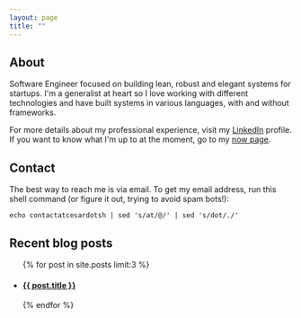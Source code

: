 ```yaml
---
layout: page
title: ""
---
```


## About

Software Engineer focused on building lean, robust and elegant systems
for startups. I'm a generalist at heart so I love working with different
technologies and have built systems in various languages, with and without
frameworks.

For more details about my professional experience, visit my
[LinkedIn](https://linkedin.com/in/cesarferradas) profile. If you want to know
what I'm up to at the moment, go to my [now page](/now).

## Contact

The best way to reach me is via email. To get my email address, run this shell
command (or figure it out, trying to avoid spam bots!):

```shell
echo contactatcesardotsh | sed 's/at/@/' | sed 's/dot/./'
```

## Recent blog posts

<ul class="related-posts">
{% for post in site.posts limit:3 %}
  <li>
  <h4>
    <a href="{{ site.baseurl }}{{ post.url }}">{{ post.title }}</a>
  </h4>
  </li>
{% endfor %}
</ul>
